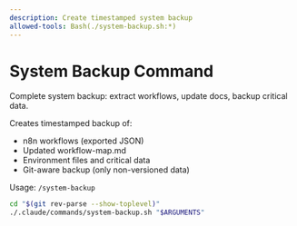 ```yaml
---
description: Create timestamped system backup
allowed-tools: Bash(./system-backup.sh:*)
---
```


# System Backup Command

Complete system backup: extract workflows, update docs, backup critical data.

Creates timestamped backup of:
- n8n workflows (exported JSON)
- Updated workflow-map.md  
- Environment files and critical data
- Git-aware backup (only non-versioned data)

Usage: `/system-backup`

```bash
cd "$(git rev-parse --show-toplevel)"
./.claude/commands/system-backup.sh "$ARGUMENTS"
```